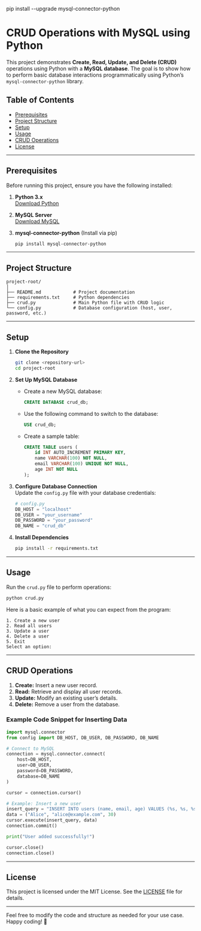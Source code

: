 pip install --upgrade mysql-connector-python

# CRUD Operations with MySQL using Python

This project demonstrates **Create, Read, Update, and Delete (CRUD)** operations using Python with a **MySQL database**. The goal is to show how to perform basic database interactions programmatically using Python’s `mysql-connector-python` library.

## Table of Contents

- [Prerequisites](#prerequisites)
- [Project Structure](#project-structure)
- [Setup](#setup)
- [Usage](#usage)
- [CRUD Operations](#crud-operations)
- [License](#license)

---

## Prerequisites

Before running this project, ensure you have the following installed:

1. **Python 3.x**  
   [Download Python](https://www.python.org/downloads/)

2. **MySQL Server**  
   [Download MySQL](https://dev.mysql.com/downloads/)

3. **mysql-connector-python** (Install via pip)  
   ```bash
   pip install mysql-connector-python
   ```

---

## Project Structure

```
project-root/
│
├── README.md            # Project documentation
├── requirements.txt     # Python dependencies
├── crud.py              # Main Python file with CRUD logic
└── config.py            # Database configuration (host, user, password, etc.)
```

---

## Setup

1. **Clone the Repository**
   ```bash
   git clone <repository-url>
   cd project-root
   ```

2. **Set Up MySQL Database**  
   - Create a new MySQL database:
     ```sql
     CREATE DATABASE crud_db;
     ```
   - Use the following command to switch to the database:
     ```sql
     USE crud_db;
     ```
   - Create a sample table:
     ```sql
     CREATE TABLE users (
         id INT AUTO_INCREMENT PRIMARY KEY,
         name VARCHAR(100) NOT NULL,
         email VARCHAR(100) UNIQUE NOT NULL,
         age INT NOT NULL
     );
     ```

3. **Configure Database Connection**  
   Update the `config.py` file with your database credentials:

   ```python
   # config.py
   DB_HOST = "localhost"
   DB_USER = "your_username"
   DB_PASSWORD = "your_password"
   DB_NAME = "crud_db"
   ```

4. **Install Dependencies**
   ```bash
   pip install -r requirements.txt
   ```

---

## Usage

Run the `crud.py` file to perform operations:

```bash
python crud.py
```

Here is a basic example of what you can expect from the program:

```
1. Create a new user
2. Read all users
3. Update a user
4. Delete a user
5. Exit
Select an option:
```

---

## CRUD Operations

1. **Create:** Insert a new user record.
2. **Read:** Retrieve and display all user records.
3. **Update:** Modify an existing user’s details.
4. **Delete:** Remove a user from the database.

### Example Code Snippet for Inserting Data

```python
import mysql.connector
from config import DB_HOST, DB_USER, DB_PASSWORD, DB_NAME

# Connect to MySQL
connection = mysql.connector.connect(
    host=DB_HOST,
    user=DB_USER,
    password=DB_PASSWORD,
    database=DB_NAME
)

cursor = connection.cursor()

# Example: Insert a new user
insert_query = "INSERT INTO users (name, email, age) VALUES (%s, %s, %s)"
data = ("Alice", "alice@example.com", 30)
cursor.execute(insert_query, data)
connection.commit()

print("User added successfully!")

cursor.close()
connection.close()
```

---

## License

This project is licensed under the MIT License. See the [LICENSE](LICENSE) file for details.

---

Feel free to modify the code and structure as needed for your use case. Happy coding! 🚀
